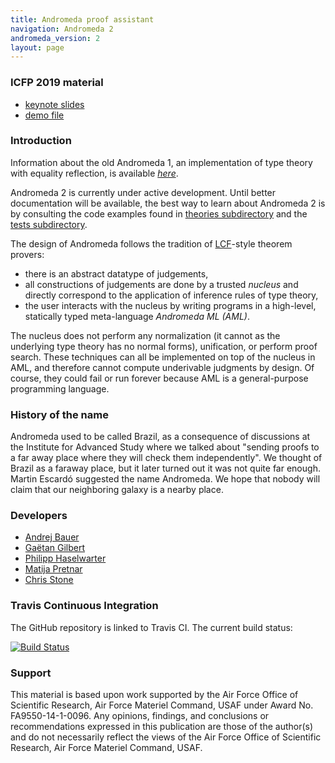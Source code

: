 ```yaml
---
title: Andromeda proof assistant
navigation: Andromeda 2
andromeda_version: 2
layout: page
---
```


### ICFP 2019 material

* [keynote slides](talks/icfp2019/Derivations_as_computations-ICFP_2019.pdf)
* [demo file](https://gist.github.com/haselwarter/3da19c171d6279e978c50df772004727)

### Introduction

Information about the old Andromeda 1, an implementation of type theory with
equality reflection, is available [*here*](v1/index.html).

Andromeda 2 is currently under active development. Until better documentation
will be available, the best way to learn about Andromeda 2 is by consulting the
code examples found in
[theories subdirectory](https://github.com/Andromedans/andromeda/tree/master/theories)
and the [tests subdirectory](https://github.com/Andromedans/andromeda/tree/master/tests).

The design of Andromeda follows the tradition of
[LCF](https://en.wikipedia.org/wiki/Logic_for_Computable_Functions)-style theorem provers:

* there is an abstract datatype of judgements,
* all constructions of judgements are done by a trusted *nucleus* and directly correspond
  to the application of inference rules of type theory,
* the user interacts with the nucleus by writing programs in a high-level, statically
  typed meta-language *Andromeda ML (AML)*.

The nucleus does not perform any normalization (it cannot as the underlying type theory
has no normal forms), unification, or perform proof search. These techniques can all be
implemented on top of the nucleus in AML, and therefore cannot compute underivable
judgments by design. Of course, they could fail or run forever because AML is a
general-purpose programming language.


### History of the name

Andromeda used to be called Brazil, as a consequence of discussions at the Institute for
Advanced Study where we talked about "sending proofs to a far away place where they will
check them independently". We thought of Brazil as a faraway place, but it later turned
out it was not quite far enough. Martin Escardó suggested the name Andromeda. We hope that
nobody will claim that our neighboring galaxy is a nearby place.

### Developers

* [Andrej Bauer](http://andrej.com/)
* [Gaëtan Gilbert](https://github.com/SkySkimmer)
* [Philipp Haselwarter](https://www.haselwarter.org/~philipp/)
* [Matija Pretnar](http://matija.pretnar.info/)
* [Chris Stone](https://www.cs.hmc.edu/~stone/)


### Travis Continuous Integration

The GitHub repository is linked to Travis CI. The current build status:

[![Build Status](https://api.travis-ci.org/Andromedans/andromeda.png?branch=master)](https://travis-ci.org/Andromedans/andromeda)

### Support

This material is based upon work supported by the Air Force Office of Scientific Research,
Air Force Materiel Command, USAF under Award No. FA9550-14-1-0096. Any opinions, findings,
and conclusions or recommendations expressed in this publication are those of the
author(s) and do not necessarily reflect the views of the Air Force Office of Scientific
Research, Air Force Materiel Command, USAF.
